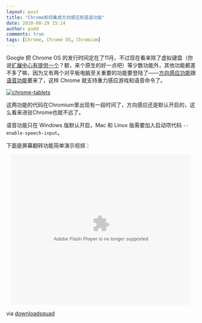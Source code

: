 ```yaml
---
layout: post
title: "Chrome即将集成方向感应和语音功能"
date: 2010-08-29 15:14
author: pudd
comments: true
tags: [Chrome, Chrome OS, Chromium]
---
```

Google 把 Chrome OS 的发行时间定在了11月，不过现在看来除了虚拟键盘（你说[扩展中心有提供一个](http://www.chromi.org/archives/6765)？额，来个原生的好一点吧）等少数功能外，其他功能都差不多了嘛，因为又有两个对平板电脑至关重要的功能要登陆了——[方向感应功能](http://src.chromium.org/viewvc/chrome?view=rev&amp;revision=57684)跟[语音功能](http://src.chromium.org/viewvc/chrome/trunk/src/chrome/common/chrome_switches.cc?revision=57781&amp;view=markup)要来了，这样 Chrome 就支持重力感应游戏和语音命令了。

<a href="http://img.chromi.org/2010/08/chrome-tablets.jpg">![](http://img.chromi.org/2010/08/chrome-tablets-550x429.jpg "chrome-tablets")</a>

这两功能的代码在Chromium里出现有一段时间了，方向感应还是默认开启的，这么看来进驻Chrome也就不远了。

语音功能只在 Windows 版默认开启，Mac 和 Linux 版需要加入启动项代码 `--enable-speech-input`。

下面是屏幕翻转功能简单演示视频：<!--more-->

<p style="text-align: center;"><embed src="http://player.youku.com/player.php/sid/XMjAyMTA1MjE2/v.swf" quality="high" width="480" height="400" align="middle" allowScriptAccess="sameDomain" type="application/x-shockwave-flash"></embed>


via [downloadsquad](http://www.downloadsquad.com/2010/08/28/two-more-tablet-friendly-features-on-their-way-to-google-chrome/)
